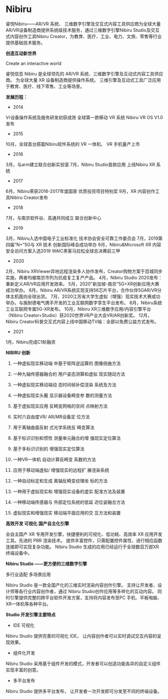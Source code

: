 # 

# Nibiru


睿悦Nibiru——AR/VR 系统、 三维数字引擎及交互式内容工具供应商为全球大量AR/VR设备制造商提供系统级技术服务，通过三维数字引擎Nibiru Studio及交互式内容创作工具Nibiru Creator，为教育、医疗、工业、电力、文旅、零售等行业提供基础技术服务。

**创造互动新世界**

Create an interactive world

睿悦信息 Nibiru 是全球领先的 AR/VR 系统、三维数字引擎及互动式内容工具供应商。 为全球大量 XR 设备制造商提供操作系统。 三维引擎及互动式工具广泛应用于教育、医疗、线下零售、工业等场景。

**发展历程：**

- 2014

Vr设备操作系统及服务研发初获成效
全球第一款移动 VR 系统
Nibiru VR OS V1.0发布

- 2015

10月，全球首台搭载Nibiru软件系统的
VR 一体机、 VR 手机量产上市

- 2016

3月，与arm建立联合创新实验室
7月，Nibiru Studio首款应用
上线Nibiru XR 系统

- 2017

6月，Nibiru荣获2016-2017年度国家
优质投资项目特别奖
9月，XR 内容创作工具Nibiru Creator发布

- 2018

7月，与南京软件谷、高通共同成立
联合创新中心

- 2019

3月，Nibiru入选中国电子工业标准化
技术协会安全可靠工作委员会
7月，2019第四届“N+”5G与 XR 技术
创新国际峰会成功举办
9月，Nibiru&Microsoft XR 内容安全访问方案入选2019 WAIC黑客马拉松全球总决赛前三甲

- 2020

2月，Nibiru XRViewer异地远程渲染多人协作发布，Creator购物方案于百城同步实施，两者均被南京市列为抗疫复工复产产品。
4月，Nibiru Studio 2020发布：重新定义AR/VR应用开发效率。
5月，2020"新加坡-南京"5G+XR创新应用大赛成功举办。
6月，Nibiru AR/VR系统实现支持56芯片平台，合作伙伴5GAR/VR分体主机面向全球出货。
7月，2020江苏省大学生虚拟（增强）现实技术大赛成功举办。与施耐德电气携手开发的工业互联网数字孪生平台发布。
8月，Nibiru系统工业互联网专属5G-XR发布。
10月，Nibiru XR三维数字应用/内容引擎平台（Nibiru Creator+Studio）获2020世界VR产业大会VR/AR创新奖。
12月，Nibiru Creator科普交互式内容上线中国移动TV端：全部以免费公益方式发布。

- 2021

1月，Nibiru完成C1轮融资

**NIBIRU 创新**

1. 一种虚拟现实移动端
   中基于矩阵逆运算的
   图像扭曲方法

2. 一种九轴传感器融合的
   用户姿态测算和虚拟
   现实随动方法

3. 一种虚拟现实移动端动
   态时间帧补偿渲染
   系统及方法

4. 一种虚拟现实头戴
   显示器设备畸变参
   数的测量方法

5. 基于虚拟现实应用
   反畸变网格的空间
   点映射方法

6. 实时六自由度VR/
   AR/MR设备定
   位方法

7. 用于离轴曲面反射
   式光学系统反
   畸变算法

8. 基于标识识别和惯性
   测量单元融合的增
   强现实定位算法

9. 基于多标识识别的
   增强现实定位算法

10. 一种VR一体机
    自动计算反畸变
    系数的方法

11. 应用于移动端虚拟/
    增强现实的远程扩
    展渲染系统

12. 一种自动标定和生成
    离轴反畸变纹理坐
    标的方法

13. 一种用于虚拟现实和
    增强现实设备的虚实
    配准方法及装置

14. 一种移动端传感器与
    外部定位系统的低延
    迟位姿融合方法

15. 虚拟现实和增强现实
    移动端平面应用的交
    互方法和装置

**高效开发 可视化 国产自主化引擎**

全自主国产 XR 专用开发引擎，快捷便利的可视化、低功耗、高效率 XR 应用开发工具。先进的 PBR 渲染技术。
提供丰富控件，只需配置控件属性、进行相应函数连接即可实现复杂功能。
Nibiru Studio 生成的应用已经运行于全球数百万部XR终端设备中。

**Nibiru Studio ——更方便的三维数字引擎**

多行业适配 多场景应用

Nibiru Studio 是一款全国产化的三维实时渲染内容创作引擎。
支持让开发者、设计师等各行业内容创作者，通过 Nibiru Studio创作应用等多样化的互动内容。
同时引擎提供完整的跨平台软件开发方案，支持将内容发布至PC 手机、平板电脑、XR一体机等各种平台。

**Studio 开发引擎主要特点**

- IDE 可视化

Nibiru Studio 提供完善的可视化 IDE，
让内容创作者可以实时调试交互内容的呈现效果。

- 组件化开发

Nibiru Studio 采用基于组件开发的模式，开发者可以创造功能各异的自定义组件实现丰富的创意。

- 多平台发布

Nibiru Studio 提供多平台发布，
让开发者一次开发即可分发至不同的终端设备。

